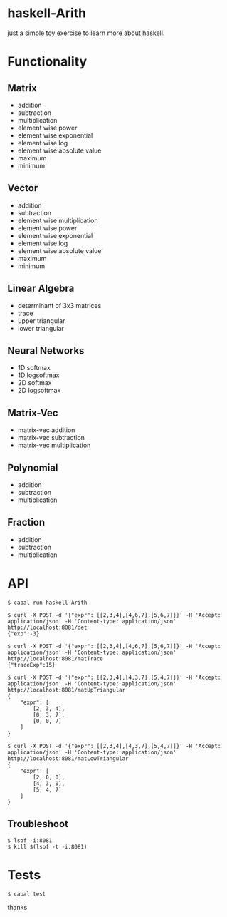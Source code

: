 # haskell-Arith
just a simple toy exercise to learn more about haskell.

# Functionality

## Matrix
- addition
- subtraction
- multiplication
- element wise power
- element wise exponential
- element wise log
- element wise absolute value
- maximum
- minimum

## Vector
- addition
- subtraction
- element wise multiplication
- element wise power
- element wise exponential
- element wise log
- element wise absolute value'
- maximum
- minimum

## Linear Algebra
- determinant of 3x3 matrices
- trace 
- upper triangular
- lower triangular

## Neural Networks
- 1D softmax
- 1D logsoftmax
- 2D softmax
- 2D logsoftmax

## Matrix-Vec
- matrix-vec addition
- matrix-vec subtraction
- matrix-vec multiplication

## Polynomial
- addition
- subtraction
- multiplication
  
## Fraction
- addition
- subtraction
- multiplication

# API
```
$ cabal run haskell-Arith

$ curl -X POST -d '{"expr": [[2,3,4],[4,6,7],[5,6,7]]}' -H 'Accept: application/json' -H 'Content-type: application/json' http://localhost:8081/det
{"exp":-3}

$ curl -X POST -d '{"expr": [[2,3,4],[4,6,7],[5,6,7]]}' -H 'Accept: application/json' -H 'Content-type: application/json' http://localhost:8081/matTrace
{"traceExp":15}

$ curl -X POST -d '{"expr": [[2,3,4],[4,3,7],[5,4,7]]}' -H 'Accept: application/json' -H 'Content-type: application/json' http://localhost:8081/matUpTriangular
{
    "expr": [
        [2, 3, 4],
        [0, 3, 7],
        [0, 0, 7]
    ]
}

$ curl -X POST -d '{"expr": [[2,3,4],[4,3,7],[5,4,7]]}' -H 'Accept: application/json' -H 'Content-type: application/json' http://localhost:8081/matLowTriangular
{
    "expr": [
        [2, 0, 0],
        [4, 3, 0],
        [5, 4, 7]
    ]
}
```
## Troubleshoot
```
$ lsof -i:8081
$ kill $(lsof -t -i:8081)
```
# Tests
```
$ cabal test
```

thanks
